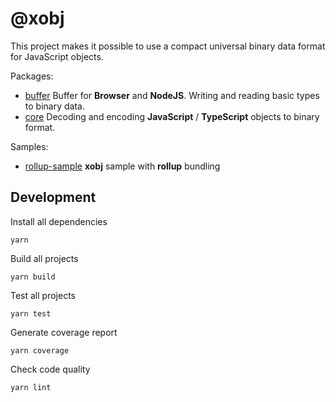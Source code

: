 # @xobj

This project makes it possible to use a compact universal binary data format for JavaScript objects.

Packages:
- [buffer](packages/buffer) Buffer for **Browser** and **NodeJS**. Writing and reading basic types to binary data.
- [core](packages/core) Decoding and encoding **JavaScript** / **TypeScript** objects to binary format.

Samples:
- [rollup-sample](samples/rollup-sample) **xobj** sample with **rollup** bundling

## Development
Install all dependencies
```shell
yarn
```

Build all projects
```shell
yarn build
```

Test all projects
```shell
yarn test
```

Generate coverage report
```shell
yarn coverage
```

Check code quality
```shell
yarn lint
```


